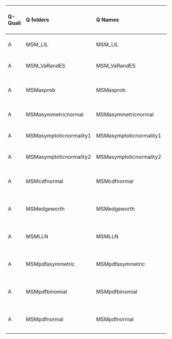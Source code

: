 |Q-Quali |Q folders               |Q Names                 |Descriptions stats           |Keywords stats           |Meta Info data fields   |
|:-------|:-----------------------|:-----------------------|:----------------------------|:------------------------|:-----------------------|
|A       |MSM_LIL                 |MSM_LIL                 |49 word(s), 229 Character(s) |5: 5 (standard), 0 (new) |q, p, a, d, k, s        |
|A       |MSM_VaRandES            |MSM_VaRandES            |18 word(s), 85 Character(s)  |6: 6 (standard), 0 (new) |q, p, a, d, k, s        |
|A       |MSMasprob               |MSMasprob               |38 word(s), 174 Character(s) |5: 5 (standard), 0 (new) |q, p, a, d, k, e, s, sa |
|A       |MSMasymmetricnormal     |MSMasymmetricnormal     |11 word(s), 64 Character(s)  |5: 5 (standard), 0 (new) |q, p, a, d, k, s        |
|A       |MSMasymptoticnormality1 |MSMasymptoticnormality1 |16 word(s), 90 Character(s)  |5: 5 (standard), 0 (new) |q, p, a, d, k, s        |
|A       |MSMasymptoticnormality2 |MSMasymptoticnormality2 |33 word(s), 195 Character(s) |7: 7 (standard), 0 (new) |q, p, a, d, k, s        |
|A       |MSMcdfnormal            |MSMcdfnormal            |12 word(s), 74 Character(s)  |5: 5 (standard), 0 (new) |q, p, a, d, k, e, s, sa |
|A       |MSMedgeworth            |MSMedgeworth            |16 word(s), 92 Character(s)  |6: 6 (standard), 0 (new) |q, p, a, d, k, s, sa    |
|A       |MSMLLN                  |MSMLLN                  |26 word(s), 129 Character(s) |8: 8 (standard), 0 (new) |q, p, a, d, k, e, s, sa |
|A       |MSMpdfasymmetric        |MSMpdfasymmetric        |19 word(s), 122 Character(s) |6: 6 (standard), 0 (new) |q, p, a, d, k, e, s, sa |
|A       |MSMpdfbinomial          |MSMpdfbinomial          |36 word(s), 166 Character(s) |7: 7 (standard), 0 (new) |q, p, a, d, k, e, s, sa |
|A       |MSMpdfnormal            |MSMpdfnormal            |14 word(s), 75 Character(s)  |5: 5 (standard), 0 (new) |q, p, a, d, k, s, sa    |
